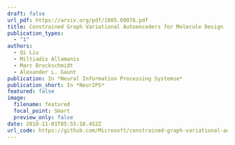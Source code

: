 ```yaml
---
draft: false
url_pdf: https://arxiv.org/pdf/1805.09076.pdf
title: Constrained Graph Variational Autoencoders for Molecule Design
publication_types:
  - "1"
authors:
  - Qi Liu
  - Miltiadis Allamanis
  - Marc Brockschmidt
  - Alexander L. Gaunt
publication: In *Neural Information Processing Systemse*
publication_short: In *NeurIPS*
featured: false
image:
  filename: featured
  focal_point: Smart
  preview_only: false
date: 2018-11-01T05:55:18.452Z
url_code: https://github.com/Microsoft/constrained-graph-variational-autoencoder
---
```

